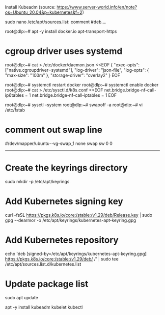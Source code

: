 Install Kubeadm (source: https://www.server-world.info/en/note?os=Ubuntu_20.04&p=kubernetes&f=2)

sudo nano /etc/apt/sources.list: comment #deb….

root@dlp:~# apt -y install docker.io apt-transport-https
# cgroup driver uses systemd
root@dlp:~# cat > /etc/docker/daemon.json <<EOF
{
  "exec-opts": ["native.cgroupdriver=systemd"],
  "log-driver": "json-file",
  "log-opts": {
    "max-size": "100m"
  },
  "storage-driver": "overlay2"
}
EOF

root@dlp:~# systemctl restart docker
root@dlp:~# systemctl enable docker
root@dlp:~# cat > /etc/sysctl.d/k8s.conf <<EOF
net.bridge.bridge-nf-call-ip6tables = 1
net.bridge.bridge-nf-call-iptables = 1
EOF

root@dlp:~# sysctl –system
root@dlp:~# swapoff -a
root@dlp:~# vi /etc/fstab
# comment out swap line
#/dev/mapper/ubuntu--vg-swap_1 none swap sw 0 0

------------------------------------------------------------------------------------------------------
# Create the keyrings directory
sudo mkdir -p /etc/apt/keyrings

# Add Kubernetes signing key
curl -fsSL https://pkgs.k8s.io/core:/stable:/v1.29/deb/Release.key | sudo gpg --dearmor -o /etc/apt/keyrings/kubernetes-apt-keyring.gpg

# Add Kubernetes repository
echo 'deb [signed-by=/etc/apt/keyrings/kubernetes-apt-keyring.gpg] https://pkgs.k8s.io/core:/stable:/v1.29/deb/ /' | sudo tee /etc/apt/sources.list.d/kubernetes.list

# Update package list
sudo apt update

apt -y install kubeadm kubelet kubectl
